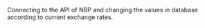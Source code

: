 Connecting to the API of NBP and changing the values in database according to current exchange rates.